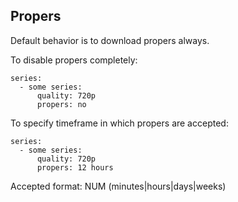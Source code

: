 ## Propers

Default behavior is to download propers always.

To disable propers completely:


    series:
      - some series:
          quality: 720p
          propers: no


To specify timeframe in which propers are accepted:


    series:
      - some series:
          quality: 720p
          propers: 12 hours


Accepted format: NUM (minutes|hours|days|weeks)
